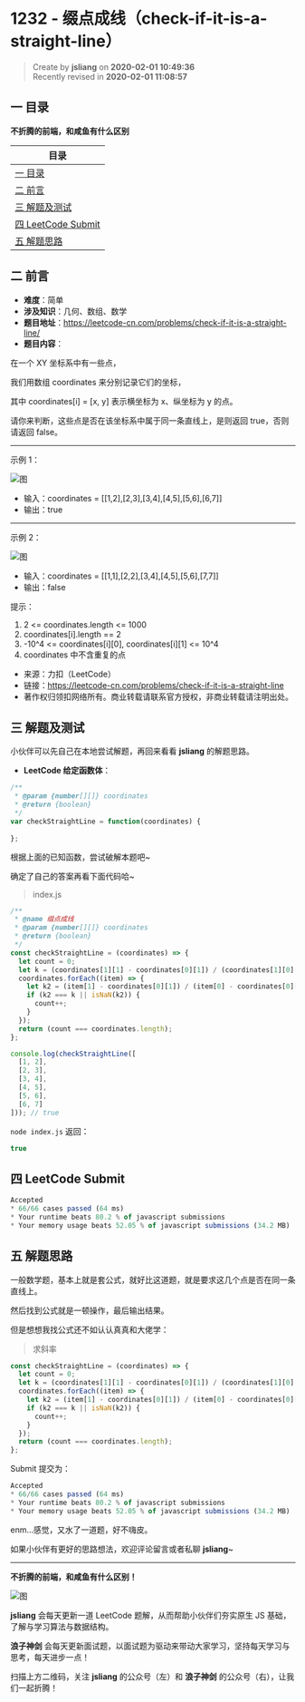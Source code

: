 1232 - 缀点成线（check-if-it-is-a-straight-line）
===

> Create by **jsliang** on **2020-02-01 10:49:36**  
> Recently revised in **2020-02-01 11:08:57**

## 一 目录

**不折腾的前端，和咸鱼有什么区别**

| 目录 |
| --- | 
| [一 目录](#chapter-one) | 
| [二 前言](#chapter-two) |
| [三 解题及测试](#chapter-three) |
| [四 LeetCode Submit](#chapter-four) |
| [五 解题思路](#chapter-five) |

## 二 前言



* **难度**：简单
* **涉及知识**：几何、数组、数学
* **题目地址**：https://leetcode-cn.com/problems/check-if-it-is-a-straight-line/
* **题目内容**：

在一个 XY 坐标系中有一些点，

我们用数组 coordinates 来分别记录它们的坐标，

其中 coordinates[i] = [x, y] 表示横坐标为 x、纵坐标为 y 的点。

请你来判断，这些点是否在该坐标系中属于同一条直线上，是则返回 true，否则请返回 false。

---

示例 1：

![图](../../../public-repertory/img/other-algorithm-1232-1.jpg)

* 输入：coordinates = [[1,2],[2,3],[3,4],[4,5],[5,6],[6,7]]
* 输出：true

---

示例 2：

![图](../../../public-repertory/img/other-algorithm-1232-2.jpg)

* 输入：coordinates = [[1,1],[2,2],[3,4],[4,5],[5,6],[7,7]]
* 输出：false

提示：

1. 2 <= coordinates.length <= 1000
2. coordinates[i].length == 2
3. -10^4 <= coordinates[i][0], coordinates[i][1] <= 10^4
4. coordinates 中不含重复的点

* 来源：力扣（LeetCode）
* 链接：https://leetcode-cn.com/problems/check-if-it-is-a-straight-line
* 著作权归领扣网络所有。商业转载请联系官方授权，非商业转载请注明出处。

## 三 解题及测试



小伙伴可以先自己在本地尝试解题，再回来看看 **jsliang** 的解题思路。

* **LeetCode 给定函数体**：

```js
/**
 * @param {number[][]} coordinates
 * @return {boolean}
 */
var checkStraightLine = function(coordinates) {
    
};
```

根据上面的已知函数，尝试破解本题吧~

确定了自己的答案再看下面代码哈~

> index.js

```js
/**
 * @name 缀点成线
 * @param {number[][]} coordinates
 * @return {boolean}
 */
const checkStraightLine = (coordinates) => {
  let count = 0;
  let k = (coordinates[1][1] - coordinates[0][1]) / (coordinates[1][0] - coordinates[0][0]);
  coordinates.forEach((item) => {
    let k2 = (item[1] - coordinates[0][1]) / (item[0] - coordinates[0][0]);
    if (k2 === k || isNaN(k2)) {
      count++;
    }
  });
  return (count === coordinates.length);
};

console.log(checkStraightLine([
  [1, 2],
  [2, 3],
  [3, 4],
  [4, 5],
  [5, 6],
  [6, 7]
])); // true
```

`node index.js` 返回：

```js
true
```

## 四 LeetCode Submit



```js
Accepted
* 66/66 cases passed (64 ms)
* Your runtime beats 80.2 % of javascript submissions
* Your memory usage beats 52.05 % of javascript submissions (34.2 MB)
```

## 五 解题思路



一般数学题，基本上就是套公式，就好比这道题，就是要求这几个点是否在同一条直线上。

然后找到公式就是一顿操作，最后输出结果。

但是想想我找公式还不如认认真真和大佬学：

> 求斜率

```js
const checkStraightLine = (coordinates) => {
  let count = 0;
  let k = (coordinates[1][1] - coordinates[0][1]) / (coordinates[1][0] - coordinates[0][0]);
  coordinates.forEach((item) => {
    let k2 = (item[1] - coordinates[0][1]) / (item[0] - coordinates[0][0]);
    if (k2 === k || isNaN(k2)) {
      count++;
    }
  });
  return (count === coordinates.length);
};
```

Submit 提交为：

```js
Accepted
* 66/66 cases passed (64 ms)
* Your runtime beats 80.2 % of javascript submissions
* Your memory usage beats 52.05 % of javascript submissions (34.2 MB)
```

enm...感觉，又水了一道题，好不嗨皮。

如果小伙伴有更好的思路想法，欢迎评论留言或者私聊 **jsliang**~

---

**不折腾的前端，和咸鱼有什么区别！**

![图](../../../public-repertory/img/z-index-small.png)

**jsliang** 会每天更新一道 LeetCode 题解，从而帮助小伙伴们夯实原生 JS 基础，了解与学习算法与数据结构。

**浪子神剑** 会每天更新面试题，以面试题为驱动来带动大家学习，坚持每天学习与思考，每天进步一点！

扫描上方二维码，关注 **jsliang** 的公众号（左）和 **浪子神剑** 的公众号（右），让我们一起折腾！

